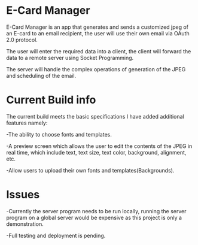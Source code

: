 # E-Card Manager
E-Card Manager is an app that generates and sends a customized jpeg of an E-card to an email recipient, the user will use their own email via OAuth 2.0 protocol.

The user will enter the required data into a client, the client will forward the data to a remote server using Socket Programming.

The server will handle the complex operations of generation of the JPEG and scheduling of the email.

# Current Build info

The current build meets the basic specifications I have added additional features namely:

-The ability to choose fonts and templates.

-A preview screen which allows the user to edit the contents of the JPEG in real time, which include text, text size, text color, background, alignment, etc.

-Allow users to upload their own fonts and templates(Backgrounds).

# Issues
-Currently the server program needs to be run locally, running the server program on a global server would be expensive as this project is only a demonstration.

-Full testing and deployment is pending.
